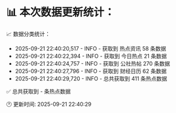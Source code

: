 📊 本次数据更新统计：
==========================

📈 数据分类统计：
- 2025-09-21 22:40:20,517 - INFO - 获取到 热点资讯 58 条数据
- 2025-09-21 22:40:22,394 - INFO - 获取到 今日热点 21 条数据
- 2025-09-21 22:40:24,757 - INFO - 获取到 公社热帖 270 条数据
- 2025-09-21 22:40:27,796 - INFO - 获取到 财经日历 62 条数据
- 2025-09-21 22:40:29,720 - INFO - 总共获取到 411 条热点数据

✅ 总共获取到 - 条热点数据

🕐 更新时间: 2025-09-21 22:40:29
